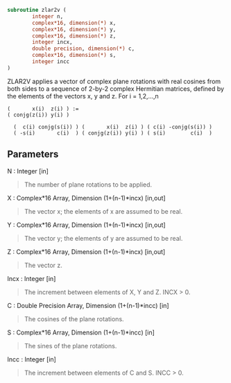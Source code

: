 ```fortran
subroutine zlar2v (
		integer n,
		complex*16, dimension(*) x,
		complex*16, dimension(*) y,
		complex*16, dimension(*) z,
		integer incx,
		double precision, dimension(*) c,
		complex*16, dimension(*) s,
		integer incc
)
```

 ZLAR2V applies a vector of complex plane rotations with real cosines
 from both sides to a sequence of 2-by-2 complex Hermitian matrices,
 defined by the elements of the vectors x, y and z. For i = 1,2,...,n

    (       x(i)  z(i) ) :=
    ( conjg(z(i)) y(i) )

      (  c(i) conjg(s(i)) ) (       x(i)  z(i) ) ( c(i) -conjg(s(i)) )
      ( -s(i)       c(i)  ) ( conjg(z(i)) y(i) ) ( s(i)        c(i)  )

## Parameters
N : Integer [in]
> The number of plane rotations to be applied.

X : Complex*16 Array, Dimension (1+(n-1)*incx) [in,out]
> The vector x; the elements of x are assumed to be real.

Y : Complex*16 Array, Dimension (1+(n-1)*incx) [in,out]
> The vector y; the elements of y are assumed to be real.

Z : Complex*16 Array, Dimension (1+(n-1)*incx) [in,out]
> The vector z.

Incx : Integer [in]
> The increment between elements of X, Y and Z. INCX > 0.

C : Double Precision Array, Dimension (1+(n-1)*incc) [in]
> The cosines of the plane rotations.

S : Complex*16 Array, Dimension (1+(n-1)*incc) [in]
> The sines of the plane rotations.

Incc : Integer [in]
> The increment between elements of C and S. INCC > 0.

